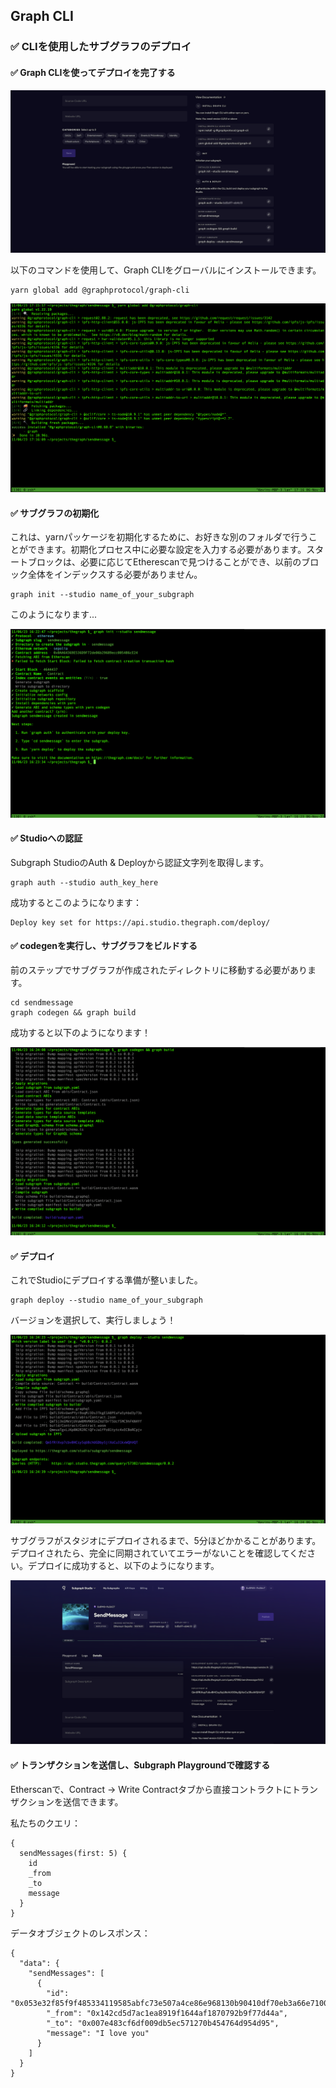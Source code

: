 ## Graph CLI

### ✅ CLIを使用したサブグラフのデプロイ

#### ✅ Graph CLIを使ってデプロイを完了する

![Studio6](/public/images/The_Graph-SE2-Subgraph-package/section-2/2_5_1.png)

以下のコマンドを使用して、Graph CLIをグローバルにインストールできます。

```
yarn global add @graphprotocol/graph-cli
```

![](/public/images/The_Graph-SE2-Subgraph-package/section-2/2_5_2.png)

#### ✅ サブグラフの初期化

これは、yarnパッケージを初期化するために、お好きな別のフォルダで行うことができます。初期化プロセス中に必要な設定を入力する必要があります。スタートブロックは、必要に応じてEtherescanで見つけることができ、以前のブロック全体をインデックスする必要がありません。

```
graph init --studio name_of_your_subgraph
```

このようになります...

![](/public/images/The_Graph-SE2-Subgraph-package/section-2/2_5_3.png)

#### ✅ Studioへの認証

Subgraph StudioのAuth & Deployから認証文字列を取得します。

```
graph auth --studio auth_key_here
```

成功するとこのようになります：

```
Deploy key set for https://api.studio.thegraph.com/deploy/
```

#### ✅ codegenを実行し、サブグラフをビルドする

前のステップでサブグラフが作成されたディレクトリに移動する必要があります。

```
cd sendmessage
graph codegen && graph build
```

成功すると以下のようになります！

![](/public/images/The_Graph-SE2-Subgraph-package/section-2/2_5_4.png)

#### ✅ デプロイ

これでStudioにデプロイする準備が整いました。

```
graph deploy --studio name_of_your_subgraph
```

バージョンを選択して、実行しましょう！

![](/public/images/The_Graph-SE2-Subgraph-package/section-2/2_5_5.png)

サブグラフがスタジオにデプロイされるまで、5分ほどかかることがあります。デプロイされたら、完全に同期されていてエラーがないことを確認してください。デプロイに成功すると、以下のようになります。

![Studio7](/public/images/The_Graph-SE2-Subgraph-package/section-2/2_5_6.png)

#### ✅ トランザクションを送信し、Subgraph Playgroundで確認する

Etherscanで、Contract -> Write Contractタブから直接コントラクトにトランザクションを送信できます。

私たちのクエリ：

```
{
  sendMessages(first: 5) {
    id
    _from
    _to
    message
  }
}
```

データオブジェクトのレスポンス：

```
{
  "data": {
    "sendMessages": [
      {
        "id": "0x053e32f85f9f485334119585abfc73e507a4ce86e968130b90410df70eb3a66e71000000",
        "_from": "0x142cd5d7ac1ea8919f1644af1870792b9f77d44a",
        "_to": "0x007e483cf6df009db5ec571270b454764d954d95",
        "message": "I love you"
      }
    ]
  }
}
```